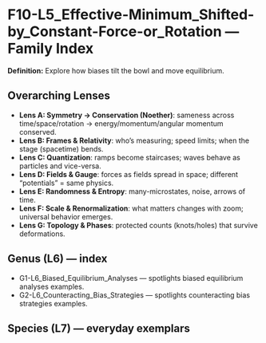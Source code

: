 # F10-L5_Effective-Minimum_Shifted-by_Constant-Force-or_Rotation — Family Index
**Definition:** Explore how biases tilt the bowl and move equilibrium.

## Overarching Lenses

- **Lens A: Symmetry -> Conservation (Noether)**: sameness across time/space/rotation → energy/momentum/angular momentum conserved.
- **Lens B: Frames & Relativity**: who’s measuring; speed limits; when the stage (spacetime) bends.
- **Lens C: Quantization**: ramps become staircases; waves behave as particles and vice-versa.
- **Lens D: Fields & Gauge**: forces as fields spread in space; different “potentials” = same physics.
- **Lens E: Randomness & Entropy**: many-microstates, noise, arrows of time.
- **Lens F: Scale & Renormalization**: what matters changes with zoom; universal behavior emerges.
- **Lens G: Topology & Phases**: protected counts (knots/holes) that survive deformations.

## Genus (L6) — index
- G1-L6_Biased_Equilibrium_Analyses — spotlights biased equilibrium analyses examples.
- G2-L6_Counteracting_Bias_Strategies — spotlights counteracting bias strategies examples.

## Species (L7) — everyday exemplars
